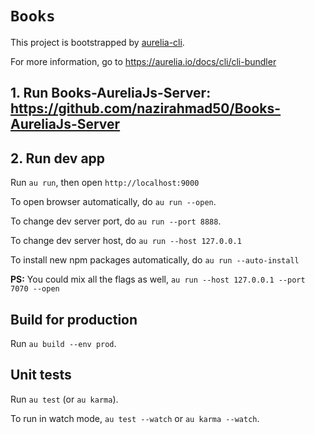 # `Books`

This project is bootstrapped by [aurelia-cli](https://github.com/aurelia/cli).

For more information, go to https://aurelia.io/docs/cli/cli-bundler

## 1. Run Books-AureliaJs-Server: https://github.com/nazirahmad50/Books-AureliaJs-Server

## 2. Run dev app

Run `au run`, then open `http://localhost:9000`

To open browser automatically, do `au run --open`.

To change dev server port, do `au run --port 8888`.

To change dev server host, do `au run --host 127.0.0.1`

To install new npm packages automatically, do `au run --auto-install`

**PS:** You could mix all the flags as well, `au run --host 127.0.0.1 --port 7070 --open`

## Build for production

Run `au build --env prod`.

## Unit tests

Run `au test` (or `au karma`).

To run in watch mode, `au test --watch` or `au karma --watch`.
